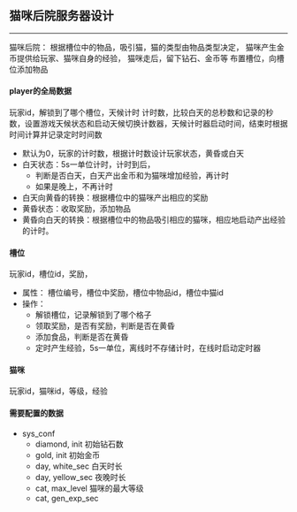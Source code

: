 ## 猫咪后院服务器设计
---
猫咪后院：
根据槽位中的物品，吸引猫，猫的类型由物品类型决定，
猫咪产生金币提供给玩家、猫咪自身的经验，
猫咪走后，留下钻石、金币等
布置槽位，向槽位添加物品
#### player的全局数据
玩家id，解锁到了哪个槽位，天候计时
计时数，比较白天的总秒数和记录的秒数，设置游戏天候状态和启动天候切换计数器，天候计时器启动时间，结束时根据时间计算并记录定时时间数

- 默认为0，玩家的计时数，根据计时数设计玩家状态，黄昏或白天
- 白天状态：5s一单位计时，计时到后，
    - 判断是否白天，白天产出金币和为猫咪增加经验，再计时
    - 如果是晚上，不再计时
- 白天向黄昏的转换：根据槽位中的猫咪产出相应的奖励
- 黄昏状态：收取奖励，添加物品
- 黄昏向白天的转换：根据槽位中的物品吸引相应的猫咪，相应地启动产出经验的计时。
#### 槽位
玩家id，槽位id，奖励，
- 属性：
槽位编号，槽位中奖励，槽位中物品id，槽位中猫id
- 操作： 
    - 解锁槽位，记录解锁到了哪个格子
    - 领取奖励，是否有奖励，判断是否在黄昏
    - 添加食品，判断是否在黄昏
    - 定时产生经验，5s一单位，离线时不存储计时，在线时启动定时器

#### 猫咪
玩家id，猫咪id，等级，经验


#### 需要配置的数据
- sys_conf
    - diamond, init     初始钻石数
    - gold, init        初始金币
    - day, white_sec    白天时长
    - day, yellow_sec   夜晚时长
    - cat, max_level    猫咪的最大等级
    - cat, gen_exp_sec  
